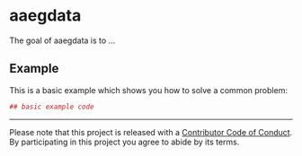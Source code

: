 <!-- README.md is generated from README.Rmd. Please edit that file -->
aaegdata
========

The goal of aaegdata is to ...

Example
-------

This is a basic example which shows you how to solve a common problem:

``` r
## basic example code
```

------------------------------------------------------------------------

Please note that this project is released with a [Contributor Code of Conduct](CONDUCT.md). By participating in this project you agree to abide by its terms.
